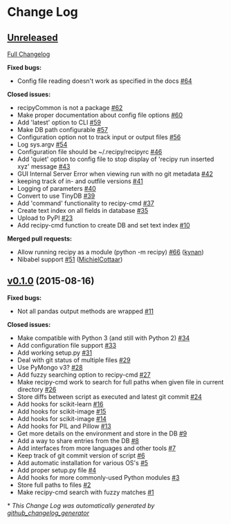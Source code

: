 # Change Log

## [Unreleased](https://github.com/recipy/recipy/tree/HEAD)

[Full Changelog](https://github.com/recipy/recipy/compare/v0.1.0...HEAD)

**Fixed bugs:**

- Config file reading doesn't work as specified in the docs [\#64](https://github.com/recipy/recipy/issues/64)

**Closed issues:**

- recipyCommon is not a package [\#62](https://github.com/recipy/recipy/issues/62)
- Make proper documentation about config file options [\#60](https://github.com/recipy/recipy/issues/60)
- Add 'latest' option to CLI [\#59](https://github.com/recipy/recipy/issues/59)
- Make DB path configurable [\#57](https://github.com/recipy/recipy/issues/57)
- Configuration option not to track input or output files [\#56](https://github.com/recipy/recipy/issues/56)
- Log sys.argv [\#54](https://github.com/recipy/recipy/issues/54)
- Configuration file should be ~/.recipy/recipyrc [\#46](https://github.com/recipy/recipy/issues/46)
- Add 'quiet' option to config file to stop display of 'recipy run inserted xyz' message [\#43](https://github.com/recipy/recipy/issues/43)
- GUI Internal Server Error when viewing run with no git metadata [\#42](https://github.com/recipy/recipy/issues/42)
- keeping track of in- and outfile versions [\#41](https://github.com/recipy/recipy/issues/41)
- Logging of parameters [\#40](https://github.com/recipy/recipy/issues/40)
- Convert to use TinyDB [\#39](https://github.com/recipy/recipy/issues/39)
- Add 'command' functionality to recipy-cmd [\#37](https://github.com/recipy/recipy/issues/37)
- Create text index on all fields in database [\#35](https://github.com/recipy/recipy/issues/35)
- Upload to PyPI [\#23](https://github.com/recipy/recipy/issues/23)
- Add recipy-cmd function to create DB and set text index [\#10](https://github.com/recipy/recipy/issues/10)

**Merged pull requests:**

- Allow running recipy as a module \(python -m recipy\) [\#66](https://github.com/recipy/recipy/pull/66) ([kynan](https://github.com/kynan))
- Nibabel support [\#51](https://github.com/recipy/recipy/pull/51) ([MichielCottaar](https://github.com/MichielCottaar))

## [v0.1.0](https://github.com/recipy/recipy/tree/v0.1.0) (2015-08-16)
**Fixed bugs:**

- Not all pandas output methods are wrapped [\#11](https://github.com/recipy/recipy/issues/11)

**Closed issues:**

- Make compatible with Python 3 \(and still with Python 2\) [\#34](https://github.com/recipy/recipy/issues/34)
- Add configuration file support [\#33](https://github.com/recipy/recipy/issues/33)
- Add working setup.py [\#31](https://github.com/recipy/recipy/issues/31)
- Deal with git status of multiple files [\#29](https://github.com/recipy/recipy/issues/29)
- Use PyMongo v3? [\#28](https://github.com/recipy/recipy/issues/28)
- Add fuzzy searching option to recipy-cmd [\#27](https://github.com/recipy/recipy/issues/27)
- Make recipy-cmd work to search for full paths when given file in current directory [\#26](https://github.com/recipy/recipy/issues/26)
- Store diffs between script as executed and latest git commit [\#24](https://github.com/recipy/recipy/issues/24)
- Add hooks for scikit-learn [\#16](https://github.com/recipy/recipy/issues/16)
- Add hooks for scikit-image [\#15](https://github.com/recipy/recipy/issues/15)
- Add hooks for scikit-image [\#14](https://github.com/recipy/recipy/issues/14)
- Add hooks for PIL and Pillow [\#13](https://github.com/recipy/recipy/issues/13)
- Get more details on the environment and store in the DB [\#9](https://github.com/recipy/recipy/issues/9)
- Add a way to share entries from the DB [\#8](https://github.com/recipy/recipy/issues/8)
- Add interfaces from more languages and other tools [\#7](https://github.com/recipy/recipy/issues/7)
- Keep track of git commit version of script [\#6](https://github.com/recipy/recipy/issues/6)
- Add automatic installation for various OS's [\#5](https://github.com/recipy/recipy/issues/5)
- Add proper setup.py file [\#4](https://github.com/recipy/recipy/issues/4)
- Add hooks for more commonly-used Python modules [\#3](https://github.com/recipy/recipy/issues/3)
- Store full paths to files [\#2](https://github.com/recipy/recipy/issues/2)
- Make recipy-cmd search with fuzzy matches [\#1](https://github.com/recipy/recipy/issues/1)



\* *This Change Log was automatically generated by [github_changelog_generator](https://github.com/skywinder/Github-Changelog-Generator)*